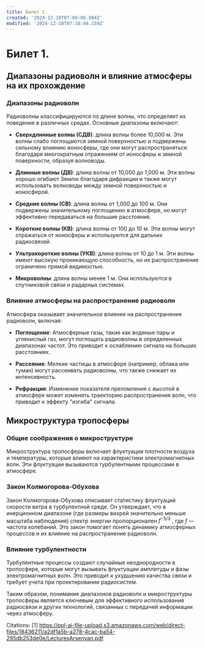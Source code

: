 ```yaml
---
title: Билет 1.
created: '2024-12-10T07:09:06.984Z'
modified: '2024-12-10T07:10:04.159Z'
---
```


# Билет 1.

## Диапазоны радиоволн и влияние атмосферы на их прохождение

### Диапазоны радиоволн
Радиоволны классифицируются по длине волны, что определяет их поведение в различных средах. Основные диапазоны включают:

- **Сверхдлинные волны (СДВ)**: длина волны более 10,000 м. Эти волны слабо поглощаются земной поверхностью и подвержены сильному влиянию ионосферы, где они могут распространяться благодаря многократным отражениям от ионосферы и земной поверхности, образуя волноводы.
  
- **Длинные волны (ДВ)**: длина волны от 10,000 до 1,000 м. Эти волны хорошо огибают Землю благодаря дифракции и также могут использовать волноводы между земной поверхностью и ионосферой.

- **Средние волны (СВ)**: длина волны от 1,000 до 100 м. Они подвержены значительному поглощению в атмосфере, но могут эффективно передаваться на большие расстояния.

- **Короткие волны (КВ)**: длина волны от 100 до 10 м. Эти волны могут отражаться от ионосферы и используются для дальних радиосвязей.

- **Ультракороткие волны (УКВ)**: длина волны от 10 до 1 м. Эти волны имеют высокую проникающую способность, но их распространение ограничено прямой видимостью.

- **Микроволны**: длина волны менее 1 м. Они используются в спутниковой связи и радарных системах.

### Влияние атмосферы на распространение радиоволн
Атмосфера оказывает значительное влияние на распространение радиоволн, включая:

- **Поглощение**: Атмосферные газы, такие как водяные пары и углекислый газ, могут поглощать радиоволны в определенных диапазонах частот. Это приводит к ослаблению сигнала на больших расстояниях.

- **Рассеяние**: Мелкие частицы в атмосфере (например, облака или туман) могут рассеивать радиоволны, что также снижает их интенсивность.

- **Рефракция**: Изменение показателя преломления с высотой в атмосфере может изменять траекторию распространения волн, что приводит к эффекту "изгиба" сигнала.

## Микроструктура тропосферы

### Общие соображения о микроструктуре
Микроструктура тропосферы включает флуктуации плотности воздуха и температуры, которые влияют на характеристики электромагнитных волн. Эти флуктуации вызываются турбулентными процессами в атмосфере.

### Закон Колмогорова-Обухова
Закон Колмогорова-Обухова описывает статистику флуктуаций скорости ветра в турбулентной среде. Он утверждает, что в инерционном диапазоне (где размеры вихрей значительно меньше масштаба наблюдения) спектр энергии пропорционален $f^{-5/3}$ , где $f$ — частота колебаний. Это закон помогает понять динамику атмосферных процессов и их влияние на распространение радиоволн.

### Влияние турбулентности
Турбулентные процессы создают случайные неоднородности в тропосфере, которые могут вызывать флуктуации амплитуды и фазы электромагнитных волн. Это приводит к ухудшению качества связи и требует учета при проектировании радиосистем.

Таким образом, понимание диапазонов радиоволн и микроструктуры тропосферы является ключевым для эффективного использования радиосвязи и других технологий, связанных с передачей информации через атмосферу.

Citations:
[1] https://ppl-ai-file-upload.s3.amazonaws.com/web/direct-files/18436211/a2df1a5b-a278-4cac-ba54-295db253de0e/LecturesArsenyan.pdf

